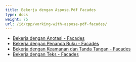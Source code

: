 ```yaml
---
title: Bekerja dengan Aspose.Pdf Facades
type: docs
weight: 75
url: /id/cpp/working-with-aspose-pdf-facades/
---
```


- [Bekerja dengan Anotasi - Facades](/pdf/id/cpp/working-with-annotations-facades/)
- [Bekerja dengan Penanda Buku - Facades](/pdf/id/cpp/working-with-bookmarks-facades/)
- [Bekerja dengan Keamanan dan Tanda Tangan - Facades](/pdf/id/cpp/working-with-security-and-signatures-facades/)
- [Bekerja dengan Teks - Facades](/pdf/id/cpp/working-with-text-facades/)
```